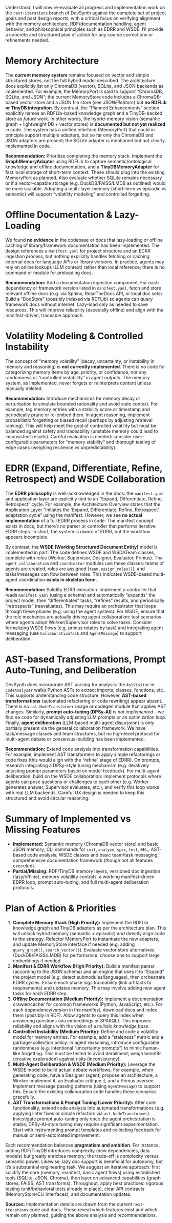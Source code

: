 Understood. I will now re-evaluate all progress and implementation work on the `next-iterations` branch of DevSynth against the complete set of project goals and past design reports, with a critical focus on verifying alignment with the memory architecture, RDF/documentation handling, agent behavior, and philosophical principles such as EDRR and WSDE. I’ll provide a concrete and structured plan of action for any course corrections or refinements needed.


# Memory Architecture

The **current memory system** remains focused on vector and simple structured stores, not the full hybrid model described. The architecture docs explicitly list only ChromaDB (vector), SQLite, and JSON backends as implemented.  For example, the MemoryPort is said to support “ChromaDB, SQLite, and JSON”; the current MemoryStore code includes a ChromaDB-based vector store and a JSON file store (see *JSONFileStore*) but **no RDFLib or TinyDB integration**.  By contrast, the “Planned Enhancements” section explicitly names an RDFLib-based knowledge graph and a TinyDB-backed store as *future* work. In other words, the hybrid-memory vision (semantic graph + lightweight DB + vector stores) is **documented but not yet realized** in code. The system has a unified interface (MemoryPort) that could in principle support multiple adapters, but so far only the ChromaDB and JSON adapters are present; the SQLite adapter is mentioned but not clearly implemented in code.

**Recommendation:**  Prioritize completing the memory stack.  Implement the **GraphMemoryAdapter** using RDFLib to capture semantic/ontological knowledge and offline documentation, and a **TinyDBMemoryAdapter** for fast local storage of short-term context. These should plug into the existing MemoryPort as planned.  Also evaluate whether SQLite remains necessary or if a vector-capable storage (e.g. DuckDB/FAISS/LMDB as outlined) would be more scalable. Adopting a multi-layer memory (short-term vs episodic vs semantic) will support “volatility modeling” and controlled forgetting.

# Offline Documentation & Lazy-Loading

We found **no evidence** in the codebase or docs that lazy-loading or offline caching of library/framework documentation has been implemented. The design references a `manifest.yaml` for project structure and an EDRR ingestion process, but nothing explicitly handles fetching or caching external docs for language APIs or library versions.  In practice, agents may rely on online lookups (LLM context) rather than local reference; there is no command or module for preloading docs.

**Recommendation:**  Add a documentation ingestion component. For each dependency or framework version listed in `manifest.yaml`, fetch and store relevant offline docs (e.g. via Sphinx, ReadTheDocs API, or local doc sets). Build a “DocStore” (possibly indexed via RDFLib) so agents can query framework docs without internet. Lazy-load only as needed to save resources. This will improve reliability (especially offline) and align with the manifest-driven, traceable approach.

# Volatility Modeling & Controlled Instability

The concept of “memory volatility” (decay, uncertainty, or instability in memory and reasoning) is **not currently implemented**. There is no code for categorizing memory items by age, priority, or confidence, nor any randomness or “controlled instability” in agent outputs. The memory system, as implemented, never forgets or reinterprets content unless manually deleted.

**Recommendation:**  Introduce mechanisms for memory decay or perturbation to simulate bounded rationality and avoid stale context. For example, tag memory entries with a stability score or timestamp and periodically prune or re-embed them. In agent reasoning, implement probabilistic forgetting or biased recall (perhaps by adjusting retrieval ranking). This will help meet the goal of controlled volatility but must be balanced against safety and traceability (unstable memory could lead to inconsistent results). Careful evaluation is needed: consider user-configurable parameters for “memory stability” and thorough testing of edge cases (weighing resilience vs unpredictability).

# EDRR (Expand, Differentiate, Refine, Retrospect) and WSDE Collaboration

The **EDRR philosophy** is well-acknowledged in the docs: the `manifest.yaml` and application layer are explicitly tied to an “Expand, Differentiate, Refine, Retrospect” cycle. For example, the Architecture Overview states that the Application Layer “initiates the ‘Expand, Differentiate, Refine, Retrospect’ adaptation cycle” using the manifest. However, we see **no actual implementation** of a full EDRR process in code. The manifest concept exists in docs, but there’s no parser or controller that performs iterative EDRR steps. In short, the system is *aware* of EDRR, but the workflow appears incomplete.

By contrast, the **WSDE (Working Structured Document Entity)** model is implemented in part. The code defines WSDE and WSDATeam classes, complete with roles (Worker, Supervisor, Designer, Evaluator, Primus). The `agent_collaboration` and `coordinator` modules use these classes: teams of agents are created, roles are assigned (`team.assign_roles()`), and tasks/messages can flow between roles. This indicates WSDE-based multi-agent coordination **exists in skeleton form**.

**Recommendation:**  Solidify EDRR execution. Implement a controller that reads `manifest.yaml` (using a schema) and automatically “expands” the project model, then “differentiates” tasks, “refines” results, and periodically “retrospects” (reevaluates). This may require an orchestrator that loops through these phases (e.g. using the agent system). For WSDE, ensure that the role mechanics are actually driving agent collaboration: test scenarios where agents adopt Worker/Supervisor roles to solve tasks. Consider formalizing WSDE flows (e.g. primus rotates by task) and integrating agent messaging (use `CollaborationTask` and `AgentMessage`) to support deliberation.

# AST-based Transformations, Prompt Auto-Tuning, and Deliberation

DevSynth does incorporate AST parsing for analysis: the `AstVisitor` in `CodeAnalyzer` walks Python ASTs to extract imports, classes, functions, etc.. This supports understanding code structure. However, **AST-based transformations** (automated refactoring or code rewriting) appear absent. There is no `ast.NodeTransformer` usage or codegen module that applies AST changes. Similarly, **prompt auto-tuning (DPSy-AI)** is *not implemented* – we find no code for dynamically adjusting LLM prompts or an optimization loop. Finally, **agent deliberation** (LLM-based multi-agent discussion) is only partially present via the general collaboration framework. We have task/message classes and team structures, but no high-level protocol for multi-agent debate or consensus-building has been implemented.

**Recommendation:**  Extend code analysis into transformation capabilities. For example, implement AST transformers to apply simple refactorings or code fixes (this would align with the “refine” stage of EDRR). On prompts, research integrating a DPSy-style tuning mechanism (e.g. iteratively adjusting prompt parameters based on model feedback). For multi-agent deliberation, build on the WSDE collaboration: implement protocols where agents can pose questions or challenges to each other (e.g. Worker generates answer, Supervisor evaluates, etc.), and verify this loop works with real LLM backends. Careful UX design is needed to keep this structured and avoid circular reasoning.

# Summary of Implemented vs Missing Features

* **Implemented:**  Semantic memory (ChromaDB vector store) and basic JSON memory; CLI commands for `init`, `analyze`, `spec`, `test`, etc.; AST-based code analysis; WSDE classes and basic team/task messaging; comprehensive documentation framework (though not all features executed).
* **Partial/Missing:**  RDF/TinyDB memory layers, versioned doc ingestion (lazy/offline), memory volatility controls, a working manifest-driven EDRR loop, prompt auto-tuning, and full multi-agent deliberation protocols.

# Plan of Action & Priorities

1. **Complete Memory Stack (High Priority):**  Implement the RDFLib knowledge graph and TinyDB adapters as per the architecture plan. This will unlock hybrid memory (semantic + episodic) and directly align code to the strategy. Refactor MemoryPort to instantiate the new adapters, and update MemoryStore interface if needed (e.g. adding `query_graph()`, `search_vector()`). Evaluate vector store alternatives (DuckDB/FAISS/LMDB) for performance; choose one to support large embeddings if needed.
2. **Manifest & EDRR Workflow (High Priority):**  Build a manifest parser (according to the JSON schema) and an engine that uses it to “Expand” the project model (e.g. detect submodules/languages), then orchestrate EDRR cycles. Ensure each phase logs traceability (link artifacts to requirements) and updates memory. This may involve adding new agent tasks for each EDRR step.
3. **Offline Documentation (Medium Priority):**  Implement a documentation crawler/cacher for common frameworks (Python, JavaScript, etc.). For each dependency/version in the manifest, download docs and index them (possibly in RDF). Allow agents to query this index when answering questions (via embeddings or SPARQL). This improves reliability and aligns with the vision of a *holistic knowledge base*.
4. **Controlled Instability (Medium Priority):**  Define and code a volatility model for memory entries. For example, add a “staleness” metric and a garbage-collection policy. In agent reasoning, introduce configurable randomness (e.g. intentional “uncertainty prompts”) to mimic human-like forgetting. This must be tested to avoid derailment; weigh benefits (creative exploration) against risks (inconsistency).
5. **Multi-Agent Deliberation & WSDE (Medium Priority):**  Leverage the WSDE model to build actual debate workflows. For example, when generating code, have a Designer (agent) propose an architecture, a Worker implement it, an Evaluator critique it, and a Primus oversee. Implement message passing patterns (using `AgentMessage`) to support this. Ensure the existing collaboration code handles these scenarios gracefully.
6. **AST Transformations & Prompt Tuning (Lower Priority):**  After core functionality, extend code analysis into automated transformations (e.g. applying linter fixes or simple refactors via `ast.NodeTransformer`). Investigate prompt auto-tuning only once the agent orchestration is stable; DPSy-AI-style tuning may require significant experimentation. Start with instrumenting prompt templates and collecting feedback for manual or semi-automated improvement.

Each recommendation balances **pragmatism and ambition**. For instance, adding RDF/TinyDB introduces complexity (new dependencies, data models) but greatly enriches memory; the trade-off is complexity versus semantic power. Likewise, lazy doc support is beneficial for autonomy, but it’s a substantial engineering task. We suggest an iterative approach: first solidify the core (memory, manifest, basic agent flows) using established tools (SQLite, JSON, Chroma), then layer on advanced capabilities (graph stores, FAISS, AST transforms). Throughout, apply best practices: rigorous testing (unit/behavioral tests already in place), clear API contracts (MemoryStore/CLI interfaces), and documentation updates.

**Sources:** Implementation details are drawn from the current `next-iterations` code and docs. These reveal which features exist and which remain only planned, guiding the above analysis and recommendations.
